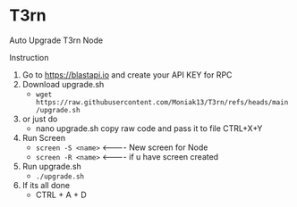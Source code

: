 # T3rn
Auto Upgrade T3rn Node

Instruction 

1. Go to https://blastapi.io and create your API KEY for RPC 
2. Download upgrade.sh 
   - `wget https://raw.githubusercontent.com/Moniak13/T3rn/refs/heads/main/upgrade.sh`
2. or just do 
   - nano upgrade.sh
     copy raw code and pass it to file 
     CTRL+X+Y
3. Run Screen 
   - `screen -S <name>`    <---- New screen for Node
   - `screen -R <name>`    <---- if u have screen created
4. Run upgrade.sh
   - `./upgrade.sh`
5. If its all done 
   - CTRL + A + D
